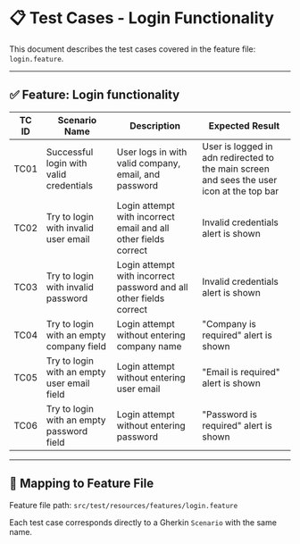 # 📋 Test Cases - Login Functionality

This document describes the test cases covered in the feature file: `login.feature`.

---

## ✅ Feature: Login functionality

| TC ID | Scenario Name                           | Description                                                     | Expected Result                                                                           |
|-------|-----------------------------------------|-----------------------------------------------------------------|-------------------------------------------------------------------------------------------|
| TC01  | Successful login with valid credentials | User logs in with valid company, email, and password            | User is logged in adn redirected to the main screen and sees the user icon at the top bar |
| TC02  | Try to login with invalid user email    | Login attempt with incorrect email and all other fields correct | Invalid credentials alert is shown                                                        |
| TC03  | Try to login with invalid password      | Login attempt with incorrect password and all other fields correct| Invalid credentials alert is shown                                                        |
| TC04  | Try to login with an empty company field| Login attempt without entering company name                     | "Company is required" alert is shown                                                      |
| TC05  | Try to login with an empty user email field| Login attempt without entering user email                       | "Email is required" alert is shown                                                        |
| TC06  | Try to login with an empty password field| Login attempt without entering password                         | "Password is required" alert is shown                                                     |

---

## 🧪 Mapping to Feature File

Feature file path: `src/test/resources/features/login.feature`

Each test case corresponds directly to a Gherkin `Scenario` with the same name.
